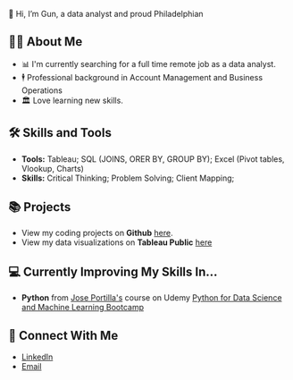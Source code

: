 👋 Hi, I’m Gun, a data analyst and proud Philadelphian

## :raising_hand_man: About Me
- :bar_chart: I'm currently searching for a full time remote job as a data analyst. 
- :business_suit_levitating: Professional background in Account Management and Business Operations 
- :classical_building: Love learning new skills.

## :hammer_and_wrench: Skills and Tools
- **Tools:** Tableau; SQL (JOINS, ORER BY, GROUP BY); Excel (Pivot tables, Vlookup, Charts)
- **Skills:** Critical Thinking; Problem Solving; Client Mapping; 

## :books: Projects 
- View my coding projects on **Github** [here](https://github.com/gunheelee54?tab=repositories).
- View my data visualizations on **Tableau Public** [here](https://public.tableau.com/app/profile/gunheelee)

## :computer: Currently Improving My Skills In...
- **Python** from [Jose Portilla's](https://www.udemy.com/user/joseportilla/) course on Udemy [Python for Data Science and Machine Learning Bootcamp](https://www.udemy.com/course/python-for-data-science-and-machine-learning-bootcamp/)

## :electric_plug: Connect With Me
- [LinkedIn](https://www.linkedin.com/in/gunheelee54/)
- [Email](mailto:gunheelee54@gmail.com)
